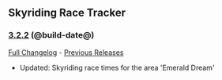 ## Skyriding Race Tracker
### [3.2.2](https://github.com/diomsg-code/SkyridingRaceTracker/tree/3.2.2) (@build-date@)
[Full Changelog](https://github.com/diomsg-code/SkyridingRaceTracker/compare/3.2.1...3.2.2) - [Previous Releases](https://github.com/diomsg-code/SkyridingRaceTracker/releases)

- Updated: Skyriding race times for the area 'Emerald Dream'